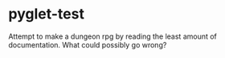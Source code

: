 # pyglet-test
Attempt to make a dungeon rpg by reading the least amount of documentation. What could possibly go wrong?

